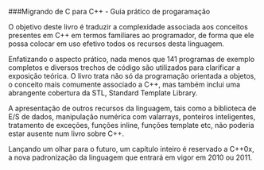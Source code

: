 ﻿###Migrando de C para C++ - Guia prático de progaramação

O objetivo deste livro é traduzir a complexidade associada aos conceitos presentes em C++ em termos familiares ao programador, de forma que ele possa colocar em uso efetivo todos os recursos desta linguagem.

Enfatizando o aspecto prático, nada menos que 141 programas de exemplo completos e diversos trechos de código são utilizados para clarificar a exposição teórica.
O livro trata não só da programação orientada a objetos, o conceito mais comumente associado a C++, mas também inclui uma abrangente cobertura da STL, Standard Template Library.

A apresentação de outros recursos da linguagem, tais como a biblioteca de E/S de dados, manipulação numérica com valarrays, ponteiros inteligentes, tratamento de exceções, funções inline, funções template etc, não poderia estar ausente num livro sobre C++.

Lançando um olhar para o futuro, um capítulo inteiro é reservado a C++0x, a nova padronização da linguagem que entrará em vigor em 2010 ou 2011.
